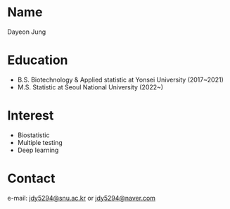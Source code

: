 # Name
Dayeon Jung

# Education
* B.S. Biotechnology & Applied statistic at Yonsei University (2017~2021)
* M.S. Statistic at Seoul National University (2022~)

# Interest
* Biostatistic
* Multiple testing
* Deep learning

# Contact
e-mail: jdy5294@snu.ac.kr or jdy5294@naver.com
